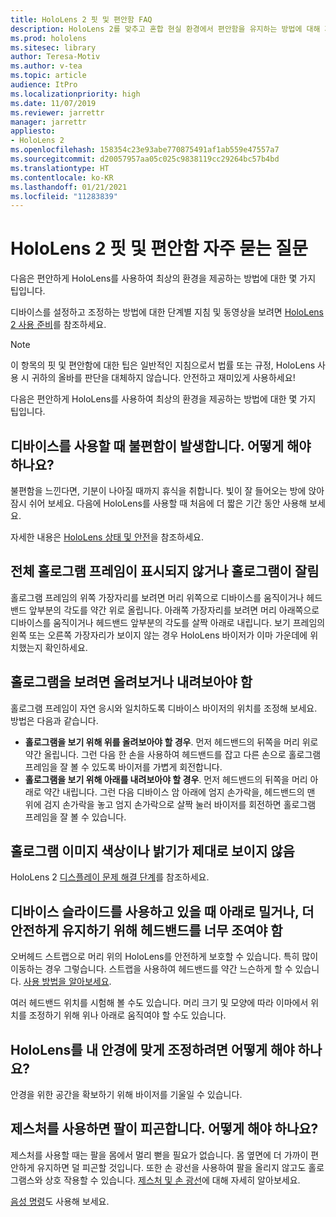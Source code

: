 ```yaml
---
title: HoloLens 2 핏 및 편안함 FAQ
description: HoloLens 2를 맞추고 혼합 현실 환경에서 편안함을 유지하는 방법에 대해 자주 묻는 질문에 대한 답변을 최신 상태로 유지하세요.
ms.prod: hololens
ms.sitesec: library
author: Teresa-Motiv
ms.author: v-tea
ms.topic: article
audience: ItPro
ms.localizationpriority: high
ms.date: 11/07/2019
ms.reviewer: jarrettr
manager: jarrettr
appliesto:
- HoloLens 2
ms.openlocfilehash: 158354c23e93abe770875491af1ab559e47557a7
ms.sourcegitcommit: d20057957aa05c025c9838119cc29264bc57b4bd
ms.translationtype: HT
ms.contentlocale: ko-KR
ms.lasthandoff: 01/21/2021
ms.locfileid: "11283839"
---
```

# HoloLens 2 핏 및 편안함 자주 묻는 질문

다음은 편안하게 HoloLens를 사용하여 최상의 환경을 제공하는 방법에 대한 몇 가지 팁입니다.

디바이스를 설정하고 조정하는 방법에 대한 단계별 지침 및 동영상을 보려면 [HoloLens 2 사용 준비](hololens2-setup.md)를 참조하세요.

> [!NOTE]
> 이 항목의 핏 및 편안함에 대한 팁은 일반적인 지침으로서 법률 또는 규정, HoloLens 사용 시 귀하의 올바를 판단을 대체하지 않습니다. 안전하고 재미있게 사용하세요!

다음은 편안하게 HoloLens를 사용하여 최상의 환경을 제공하는 방법에 대한 몇 가지 팁입니다.

## 디바이스를 사용할 때 불편함이 발생합니다. 어떻게 해야 하나요?

불편함을 느낀다면, 기분이 나아질 때까지 휴식을 취합니다. 빛이 잘 들어오는 방에 앉아 잠시 쉬어 보세요. 다음에 HoloLens를 사용할 때 처음에 더 짧은 기간 동안 사용해 보세요.

자세한 내용은 [HoloLens 상태 및 안전](https://go.microsoft.com/fwlink/p/?LinkId=746661)을 참조하세요.

## 전체 홀로그램 프레임이 표시되지 않거나 홀로그램이 잘림

홀로그램 프레임의 위쪽 가장자리를 보려면 머리 위쪽으로 디바이스를 움직이거나 헤드밴드 앞부분의 각도를 약간 위로 올립니다. 아래쪽 가장자리를 보려면 머리 아래쪽으로 디바이스를 움직이거나 헤드밴드 앞부분의 각도를 살짝 아래로 내립니다. 보기 프레임의 왼쪽 또는 오른쪽 가장자리가 보이지 않는 경우 HoloLens 바이저가 이마 가운데에 위치했는지 확인하세요.

## 홀로그램을 보려면 올려보거나 내려보아야 함

홀로그램 프레임이 자연 응시와 일치하도록 디바이스 바이저의 위치를 조정해 보세요. 방법은 다음과 같습니다.

- **홀로그램을 보기 위해 위를 올려보아야 할 경우**. 먼저 헤드밴드의 뒤쪽을 머리 위로 약간 올립니다. 그런 다음 한 손을 사용하여 헤드밴드를 잡고 다른 손으로 홀로그램 프레임을 잘 볼 수 있도록 바이저를 가볍게 회전합니다.
- **홀로그램을 보기 위해 아래를 내려보아야 할 경우**. 먼저 헤드밴드의 뒤쪽을 머리 아래로 약간 내립니다. 그런 다음 디바이스 암 아래에 엄지 손가락을, 헤드밴드의 맨 위에 검지 손가락을 놓고 엄지 손가락으로 살짝 눌러 바이저를 회전하면 홀로그램 프레임을 잘 볼 수 있습니다.

## 홀로그램 이미지 색상이나 밝기가 제대로 보이지 않음

HoloLens 2 [디스플레이 문제 해결 단계](hololens2-display.md)를 참조하세요.

## 디바이스 슬라이드를 사용하고 있을 때 아래로 밀거나, 더 안전하게 유지하기 위해 헤드밴드를 너무 조여야 함

오버헤드 스트랩으로 머리 위의 HoloLens를 안전하게 보호할 수 있습니다. 특히 많이 이동하는 경우 그렇습니다. 스트랩을 사용하여 헤드밴드를 약간 느슨하게 할 수 있습니다. [사용 방법을 알아보세요](hololens2-setup.md#adjust-fit).

여러 헤드밴드 위치를 시험해 볼 수도 있습니다. 머리 크기 및 모양에 따라 이마에서 위치를 조정하기 위해 위나 아래로 움직여야 할 수도 있습니다.

## HoloLens를 내 안경에 맞게 조정하려면 어떻게 해야 하나요?

안경을 위한 공간을 확보하기 위해 바이저를 기울일 수 있습니다.

## 제스처를 사용하면 팔이 피곤합니다. 어떻게 해야 하나요?

제스처를 사용할 때는 팔을 몸에서 멀리 뻗을 필요가 없습니다. 몸 옆면에 더 가까이 편안하게 유지하면 덜 피곤할 것입니다. 또한 손 광선을 사용하여 팔을 올리지 않고도 홀로그램스와 상호 작용할 수 있습니다. [제스처 및 손 광선](hololens2-basic-usage.md#the-hand-tracking-frame)에 대해 자세히 알아보세요.

[음성 명령](hololens-cortana.md)도 사용해 보세요.

